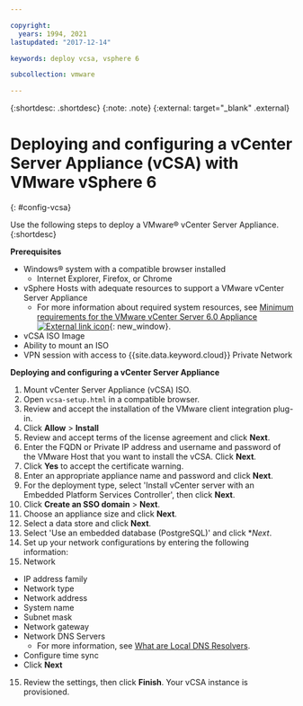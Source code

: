 ```yaml
---

copyright:
  years: 1994, 2021
lastupdated: "2017-12-14"

keywords: deploy vcsa, vsphere 6

subcollection: vmware

---
```


{:shortdesc: .shortdesc}
{:note: .note}
{:external: target="_blank" .external} 

# Deploying and configuring a vCenter Server Appliance (vCSA) with VMware vSphere 6
{: #config-vcsa}

Use the following steps to deploy a VMware&reg; vCenter Server Appliance.
{:shortdesc}

**Prerequisites**
* Windows&reg; system with a compatible browser installed
  * Internet Explorer, Firefox, or Chrome
* vSphere Hosts with adequate resources to support a VMware vCenter Server Appliance
  * For more information about required system resources, see [Minimum requirements for the VMware vCenter Server 6.0 Appliance ![External link icon](../../icons/launch-glyph.svg "External link icon")](https://kb.vmware.com/s/article/2106572){: new_window}.
* vCSA ISO Image
* Ability to mount an ISO
* VPN session with access to {{site.data.keyword.cloud}} Private Network

**Deploying and configuring a vCenter Server Appliance**

1. Mount vCenter Server Appliance (vCSA) ISO.
2. Open `vcsa-setup.html` in a compatible browser.
3. Review and accept the installation of the VMware client integration plug-in.
4. Click **Allow** > **Install**
5. Review and accept terms of the license agreement and click **Next**.
6. Enter the FQDN or Private IP address and username and password of the VMware Host that you want to install the vCSA. Click **Next**.
7. Click **Yes** to accept the certificate warning.
8. Enter an appropriate appliance name and password and click **Next**.
9. For the deployment type, select 'Install vCenter server with an Embedded Platform Services Controller', then click **Next**.
10. Click **Create an SSO domain** > **Next**. 
11. Choose an appliance size and click **Next**.
12. Select a data store and click **Next**.
13. Select 'Use an embedded database (PostgreSQL)' and click **Next*.
14. Set up your network configurations by entering the following information:
  1. Network
  * IP address family
  * Network type
  * Network address
  * System name
  * Subnet mask
  * Network gateway
  * Network DNS Servers
      * For more information, see [What are Local DNS Resolvers](/docs/dns?topic=dns-dns-faq#what-are-the-local-dns-resolvers-).
  * Configure time sync
  * Click **Next**
15. Review the settings, then click **Finish**. Your vCSA instance is provisioned.

